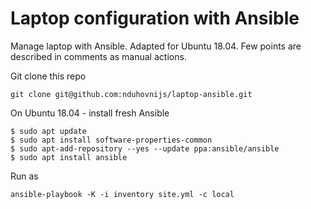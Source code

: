 # Laptop configuration with Ansible
Manage laptop with Ansible.
Adapted for Ubuntu 18.04.
Few points are described in comments as manual actions.

Git clone this repo
```
git clone git@github.com:nduhovnijs/laptop-ansible.git
```

On Ubuntu 18.04 - install fresh Ansible
```
$ sudo apt update
$ sudo apt install software-properties-common
$ sudo apt-add-repository --yes --update ppa:ansible/ansible
$ sudo apt install ansible
```

Run as 
```
ansible-playbook -K -i inventory site.yml -c local
```